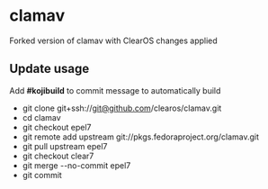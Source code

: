 # clamav

Forked version of clamav with ClearOS changes applied

## Update usage
  Add __#kojibuild__ to commit message to automatically build

* git clone git+ssh://git@github.com/clearos/clamav.git
* cd clamav
* git checkout epel7
* git remote add upstream git://pkgs.fedoraproject.org/clamav.git
* git pull upstream epel7
* git checkout clear7
* git merge --no-commit epel7
* git commit
